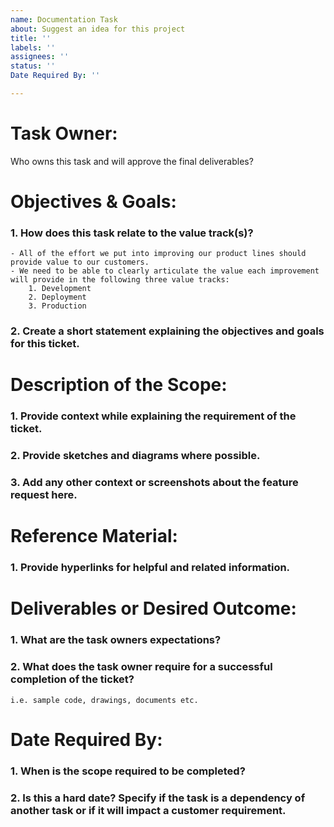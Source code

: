 ```yaml
---
name: Documentation Task
about: Suggest an idea for this project
title: ''
labels: ''
assignees: ''
status: ''
Date Required By: ''

---
```

# **Task Owner:**
Who owns this task and will approve the final deliverables? 

# **Objectives & Goals:**
  ### 1. How does this task relate to the value track(s)?
    - All of the effort we put into improving our product lines should provide value to our customers.
    - We need to be able to clearly articulate the value each improvement will provide in the following three value tracks:
        1. Development
        2. Deployment
        3. Production
           
  ### 2. Create a short statement explaining the objectives and goals for this ticket.
     
# **Description of the Scope:**
  ### 1. Provide context while explaining the requirement of the ticket.
  ### 2. Provide sketches and diagrams where possible.
  ### 3. Add any other context or screenshots about the feature request here.

# **Reference Material:**
  ### 1. Provide hyperlinks for helpful and related information. 

# **Deliverables or Desired Outcome:**
  ### 1. What are the task owners expectations? 
  ### 2. What does the task owner require for a successful completion of the ticket?
    i.e. sample code, drawings, documents etc.

# **Date Required By:**
  ### 1. When is the scope required to be completed?
  ### 2. Is this a hard date?  Specify if the task is a dependency of another task or if it will impact a customer requirement.

